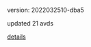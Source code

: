 version: 2022032510-dba5

updated 21 avds

[details](https://github.com/0x74f917491bfa7ebfa379/ali_avd_db/blob/master/change_log/2022/03/25/10/dba5.txt)
